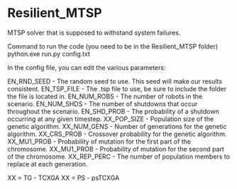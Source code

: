 # Resilient_MTSP
 MTSP solver that is supposed to withstand system failures.


Command to run the code (you need to be in the Resilient_MTSP folder)
python.exe run.py config.txt

In the config file, you can edit the various parameters:

EN_RND_SEED - The random seed to use. This seed will make our results consistent.
EN_TSP_FILE - The .tsp file to use, be sure to include the folder the file is located in.
EN_NUM_ROBS - The number of robots in the scenario.
EN_NUM_SHDS - The number of shutdowns that occur throughout the scenario.
EN_SHD_PROB - The probability of a shutdown occurring at any given timestep.
XX_POP_SIZE - Population size of the genetic algorithm.
XX_NUM_GENS - Number of generations for the genetic algorithm.
XX_CRS_PROB - Crossover probability for the genetic algorithm.
XX_MU1_PROB - Probability of mutation for the first part of the chromosome.
XX_MU1_PROB - Probability of mutation for the second part of the chromosome.
XX_REP_PERC - The number of population members to replace at each generation.

XX = TG - TCXGA
XX = PS - psTCXGA